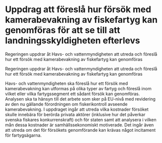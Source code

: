 # Uppdrag att föreslå hur försök med kamerabevakning av fiskefartyg kan genomföras för att se till att landningsskyldigheten efterlevs

Regeringen uppdrar åt Havs- och vattenmyndigheten att utreda och föreslå hur ett försök med kamerabevakning av fiskefartyg kan genomföras

Regeringen uppdrar åt Havs- och vattenmyndigheten att utreda och föreslå hur ett försök med kamerabevakning av fiskefartyg kan genomföras

Havs- och vattenmyndigheten ska föreslå hur ett försök med kamerabevakning kan utformas på olika typer av fartyg och föreslå inom vilket eller vilka fartygssegment ett sådant försök kan genomföras. Analysen ska ta hänsyn till det arbete som sker på EU-nivå med revidering av den nu gällande förordningen om fiskerikontroll avseende kamerabevakning. I uppdraget ingår att utreda vilka kostnader försöket skulle innebära för berörda privata aktörer (inklusive hur det påverkar svenska fiskares konkurrenskraft) och för staten samt att analysera i vilken mån dessa kostnader är samhällssekonomiskt motiverade. Det ingår även att utreda om det för försökets genomförande kan krävas något incitament för fartygsägarna.
